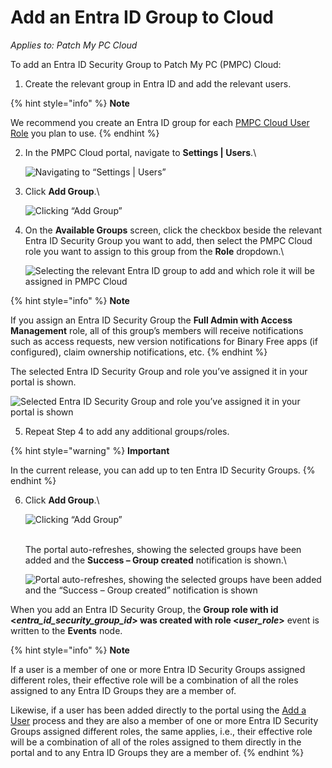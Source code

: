 # Add an Entra ID Group to Cloud

_Applies to: Patch My PC Cloud_

To add an Entra ID Security Group to Patch My PC (PMPC) Cloud:

1. Create the relevant group in Entra ID and add the relevant users.

{% hint style="info" %}
**Note**

We recommend you create an Entra ID group for each [PMPC Cloud User Role](../cloud-user-roles-reference.md) you plan to use.
{% endhint %}

2.  In the PMPC Cloud portal, navigate to **Settings | Users**.\\

    ![Navigating to “Settings | Users”](../../../../.gitbook/assets/image-\(2239\).png)
3.  Click **Add Group**.\\

    ![Clicking “Add Group”](../../../../.gitbook/assets/image-\(2240\).png)
4.  On the **Available Groups** screen, click the checkbox beside the relevant Entra ID Security Group you want to add, then select the PMPC Cloud role you want to assign to this group from the **Role** dropdown.\\

    ![Selecting the relevant Entra ID group to add and which role it will be assigned in PMPC Cloud](../../../../.gitbook/assets/image-\(2241\).png)

{% hint style="info" %}
**Note**

If you assign an Entra ID Security Group the **Full Admin with Access Management** role, all of this group’s members will receive notifications such as access requests, new version notifications for Binary Free apps (if configured), claim ownership notifications, etc.
{% endhint %}

The selected Entra ID Security Group and role you’ve assigned it in your portal is shown.

![Selected Entra ID Security Group and role you’ve assigned it in your portal is shown](../../../../.gitbook/assets/image-\(2242\).png)

5. Repeat Step 4 to add any additional groups/roles.

{% hint style="warning" %}
**Important**

In the current release, you can add up to ten Entra ID Security Groups.
{% endhint %}

6.  Click **Add Group**.\\

    ![Clicking “Add Group”](../../../../.gitbook/assets/image-\(2243\).png)

    \
    The portal auto-refreshes, showing the selected groups have been added and the **Success – Group created** notification is shown.\\

    ![Portal auto-refreshes, showing the selected groups have been added and the “Success – Group created” notification is shown](../../../../.gitbook/assets/image-\(2244\).png)

When you add an Entra ID Security Group, the **Group role with id <**_**entra\_id\_security\_group\_id**_**> was created with role <**_**user\_role**_**>** event is written to the **Events** node.

{% hint style="info" %}
**Note**

If a user is a member of one or more Entra ID Security Groups assigned different roles, their effective role will be a combination of all the roles assigned to any Entra ID Groups they are a member of.

Likewise, if a user has been added directly to the portal using the [Add a User](../add-a-cloud-user.md) process and they are also a member of one or more Entra ID Security Groups assigned different roles, the same applies, i.e., their effective role will be a combination of all of the roles assigned to them directly in the portal and to any Entra ID Groups they are a member of.
{% endhint %}
